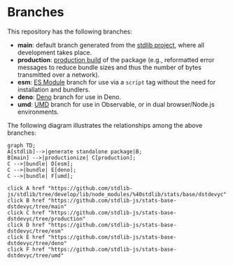 <!--

@license Apache-2.0

Copyright (c) 2022 The Stdlib Authors.

Licensed under the Apache License, Version 2.0 (the "License");
you may not use this file except in compliance with the License.
You may obtain a copy of the License at

    http://www.apache.org/licenses/LICENSE-2.0

Unless required by applicable law or agreed to in writing, software
distributed under the License is distributed on an "AS IS" BASIS,
WITHOUT WARRANTIES OR CONDITIONS OF ANY KIND, either express or implied.
See the License for the specific language governing permissions and
limitations under the License.

-->

# Branches

This repository has the following branches:

-   **main**: default branch generated from the [stdlib project][stdlib-url], where all development takes place.
-   **production**: [production build][production-url] of the package (e.g., reformatted error messages to reduce bundle sizes and thus the number of bytes transmitted over a network).
-   **esm**: [ES Module][esm-url] branch for use via a `script` tag without the need for installation and bundlers.
-   **deno**: [Deno][deno-url] branch for use in Deno.
-   **umd**: [UMD][umd-url] branch for use in Observable, or in dual browser/Node.js environments.

The following diagram illustrates the relationships among the above branches:

```mermaid
graph TD;
A[stdlib]-->|generate standalone package|B;
B[main] -->|productionize| C[production];
C -->|bundle| D[esm];
C -->|bundle| E[deno];
C -->|bundle| F[umd];

click A href "https://github.com/stdlib-js/stdlib/tree/develop/lib/node_modules/%40stdlib/stats/base/dstdevyc"
click B href "https://github.com/stdlib-js/stats-base-dstdevyc/tree/main"
click C href "https://github.com/stdlib-js/stats-base-dstdevyc/tree/production"
click D href "https://github.com/stdlib-js/stats-base-dstdevyc/tree/esm"
click E href "https://github.com/stdlib-js/stats-base-dstdevyc/tree/deno"
click F href "https://github.com/stdlib-js/stats-base-dstdevyc/tree/umd"
```

[stdlib-url]: https://github.com/stdlib-js/stdlib/tree/develop/lib/node_modules/%40stdlib/stats/base/dstdevyc
[production-url]: https://github.com/stdlib-js/stats-base-dstdevyc/tree/production
[deno-url]: https://github.com/stdlib-js/stats-base-dstdevyc/tree/deno
[umd-url]: https://github.com/stdlib-js/stats-base-dstdevyc/tree/umd
[esm-url]: https://github.com/stdlib-js/stats-base-dstdevyc/tree/esm